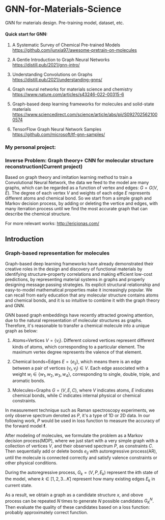 # GNN-for-Materials-Science
GNN for materials design. Pre-training model, dataset, etc.

#### Quick start for GNN:

1. A Systematic Survey of Chemical Pre-trained Models
https://github.com/junxia97/awesome-pretrain-on-molecules

2. A Gentle Introduction to Graph Neural Networks
https://distill.pub/2021/gnn-intro/

3. Understanding Convolutions on Graphs
https://distill.pub/2021/understanding-gnns/

4. Graph neural networks for materials science and chemistry
https://www.nature.com/articles/s43246-022-00315-6

5. Graph-based deep learning frameworks for molecules and solid-state materials
https://www.sciencedirect.com/science/article/abs/pii/S0927025621000574

6. TensorFlow Graph Neural Network Samples
https://github.com/microsoft/tf-gnn-samples/

### My personal project:

### Inverse Problem: Graph theory+ CNN for molecular structure reconstruction(Current project)

Based on graph theory and imitation learning method to train a Convolutional Neural Network, the data we feed to the model are many graphs, which can be regarded as a function of vertex and edges: $G=G(V,E)$. The degree of each vertex $V$ and weights of each edge $E$ represents different atoms and chemical bond. So we start from a simple graph and Markov decision process, by adding or deleting the vertice and edges, with many iterration process until we find the most accurate graph that can describe the chemical structure. 

For more relevant works: http://ericjonas.com/

## Introduction

### Graph-based representation for molecules

Graph-based deep learning frameworks have already demonstrated their creative roles in the design and discovery of functional materials by identifying structure–property correlations and making efficient low-cost predictions, by representing material systems in graphs and properly designing message passing strategies. Its explicit structural relationship and easy-to-model mathematical properties make it increasingly popular. We can recall from early education that any molecular structure contains atoms and chemical bonds, and it is so intuitive to combine it with the graph theory and GNN. 

GNN based graph embeddings have recently attracted growing attention, due to the natural representation of molecular structures as graphs. Therefore, it's reasonable to transfer a chemical molecule into a unique graph as below:

1. Atoms=Vertices $V=\{v_{i}\}$. Different colored vertices represent different kinds of atoms, which corresponding to a particular element. The maximum vertex degree represents the valence of that element.

2. Chemical bonds=Edges $E=\{e_{ij}\}$, which means there is an edge between a pair of vertices $(v_{i}, v_{j}) \in V$. Each edge associated with a weight $w_{i} \in \{w_{1}, w_{2}, w_{3}, w_{4}\}$, corresponding to single, double, triple, and aromatic bonds.

3. Molecules=Graphs $G=(V,E,C)$, where $V$ indicates atoms, $E$ indicates chemical bonds, while $C$ indicates internal physical or chemical constraints.

In measurement technique such as Raman spectroscopy experiments, we only observe spectrum denoted as $P$, it's a type of 1D or 2D data. In our following work, $P$ would be used in loss function to measure the accuracy of the forward model $\boldsymbol{f}$.

After modeling of molecules, we formulate the problem as a Markov decision process(MDP), where we just start with a very simple graph with a collection of vertices $V$, and their observed spectrum $P$, as constraints $C$. Then sequentially add or delete bonds $e_{ij}$ with autoregressive process(AR), until the molecule is connected correctly and satisfy valence constraints or other physical conditions.

During the autoregressive process, $G_{k}=(V, P, E_{k})$ represent the $k$th state of the model, where $k \in [1,2,3...K]$ represent how many existing edges $E_{k}$ in current state. 

As a result, we obtain a graph as a candidate structure $x$, and obove process can be repeated $N$ times to generate $N$ possible candidates $G_{K}^{N}$. Then evaluate the quality of these candidates based on a loss function: probably approximately correct function.
